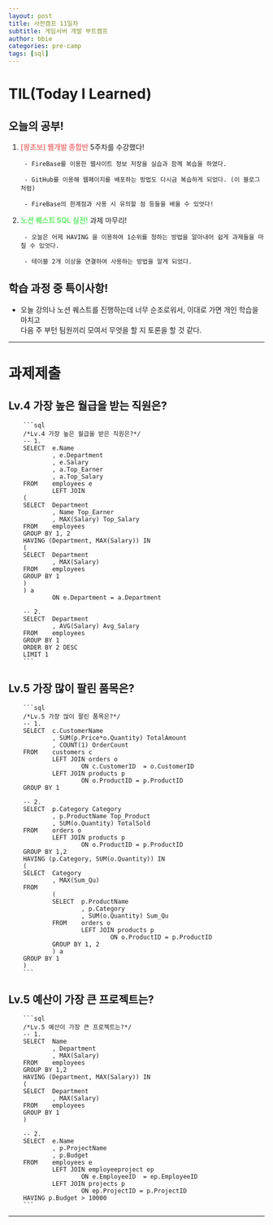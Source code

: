 ```yaml
---
layout: post
title: 사전캠프 11일차
subtitle: 게임서버 개발 부트캠프
author: bbie
categories: pre-camp
tags: [sql]
---
```


# TIL(Today I Learned)

## 오늘의 공부!

1. <span style="color : #F08080">**[왕초보] 웹개발 종합반**</span> 5주차를 수강했다!

        - FireBase를 이용한 웹사이트 정보 저장을 실습과 함께 복습을 하였다.

        - GitHub를 이용해 웹페이지를 배포하는 방법도 다시금 복습하게 되었다. (이 블로그 처럼)

        - FireBase의 한계점과 사용 시 유의할 점 등들을 배울 수 있엇다!

2. <span style="color : #66ED6d">**노션 퀘스트 SQL 실전!**</span> 과제 마무리!

        - 오늘은 어제 HAVING 을 이용하여 1순위를 정하는 방법을 알아내어 쉽게 과제들을 마칠 수 있엇다. 

        - 테이블 2개 이상을 연결하여 사용하는 방법을 알게 되었다.

## 학습 과정 중 특이사항!

- 오늘 강의나 노션 퀘스트를 진행하는데 너무 순조로워서, 이대로 가면 개인 학습을 마치고  
다음 주 부턴 팀원끼리 모여서 무엇을 할 지 토론을 할 것 같다.

---

# 과제제출

## Lv.4 가장 높은 월급을 받는 직원은?

        ```sql
        /*Lv.4 가장 높은 월급을 받은 직원은?*/
        -- 1.
        SELECT 	e.Name
                , e.Department 
                , e.Salary 
                , a.Top_Earner
                , a.Top_Salary
        FROM	employees e
                LEFT JOIN 
        (
        SELECT 	Department 
                , Name Top_Earner
                , MAX(Salary) Top_Salary
        FROM	employees
        GROUP BY 1, 2
        HAVING (Department, MAX(Salary)) IN
        (
        SELECT	Department 
                , MAX(Salary)
        FROM 	employees
        GROUP BY 1
        ) 
        ) a
                ON e.Department = a.Department 

        -- 2.
        SELECT	Department
                , AVG(Salary) Avg_Salary
        FROM 	employees 
        GROUP BY 1 
        ORDER BY 2 DESC
        LIMIT 1
        ```

## Lv.5 가장 많이 팔린 품목은?

        ```sql
        /*Lv.5 가장 많이 팔린 품목은?*/
        -- 1.
        SELECT	c.CustomerName 
                , SUM(p.Price*o.Quantity) TotalAmount
                , COUNT(1) OrderCount
        FROM 	customers c 
                LEFT JOIN orders o 
                        ON c.CustomerID  = o.CustomerID 
                LEFT JOIN products p 
                        ON o.ProductID = p.ProductID 
        GROUP BY 1

        -- 2.
        SELECT	p.Category Category
                , p.ProductName Top_Product 
                , SUM(o.Quantity) TotalSold
        FROM 	orders o 
                LEFT JOIN products p 
                        ON o.ProductID = p.ProductID
        GROUP BY 1,2
        HAVING (p.Category, SUM(o.Quantity)) IN
        (
        SELECT 	Category
                , MAX(Sum_Qu)
        FROM
                (
                SELECT	p.ProductName
                        , p.Category 
                        , SUM(o.Quantity) Sum_Qu
                FROM 	orders o 
                        LEFT JOIN products p 
                                ON o.ProductID = p.ProductID
                GROUP BY 1, 2
                ) a
        GROUP BY 1
        )
        ```

## Lv.5 예산이 가장 큰 프로젝트는? 

        ```sql
        /*Lv.5 예산이 가장 큰 프로젝트는?*/
        -- 1.
        SELECT	Name 
                , Department 
                , MAX(Salary)
        FROM	employees
        GROUP BY 1,2
        HAVING (Department, MAX(Salary)) IN
        (
        SELECT 	Department
                , MAX(Salary)
        FROM	employees
        GROUP BY 1
        )

        -- 2.
        SELECT 	e.Name 
                , p.ProjectName 
                , p.Budget 
        FROM 	employees e 
                LEFT JOIN employeeproject ep
                        ON e.EmployeeID  = ep.EmployeeID 
                LEFT JOIN projects p
                        ON ep.ProjectID = p.ProjectID 
        HAVING p.Budget > 10000
        ```

---